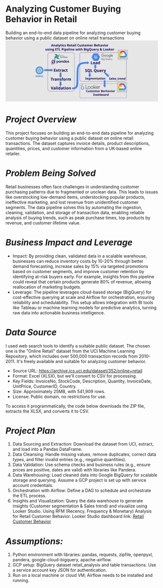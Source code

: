 # Analyzing Customer Buying Behavior in Retail
Building an end-to-end data pipeline for analyzing customer buying behavior using a public dataset on online retail transactions
![Project Flow](screenshot/customer_analysis.png)

# *Project Overview*
This project focuses on building an end-to-end data pipeline for analyzing customer buying behavior using a public dataset on online retail transactions. The dataset captures invoice details, product descriptions, quantities, prices, and customer information from a UK-based online retailer.
# *Problem Being Solved*
Retail businesses often face challenges in understanding customer purchasing patterns due to fragmented or unclean data. This leads to issues like overstocking low-demand items, understocking popular products, ineffective marketing, and lost revenue from unidentified customer segments. The data pipeline solves this by automating the ingestion, cleaning, validation, and storage of transaction data, enabling reliable analysis of buying trends, such as peak purchase times, top products by revenue, and customer lifetime value.

# *Business Impact and Leverage*
*  Impact: By providing clean, validated data in a scalable warehouse, businesses can reduce inventory costs by 10-20% through better demand forecasting, increase sales by 15% via targeted promotions based on customer segments, and improve customer retention by identifying at-risk buyers early. For example, insights from this pipeline could reveal that certain products generate 80% of revenue, allowing reallocation of marketing budgets.
*  Leverage: The pipeline leverages cloud-based storage (BigQuery) for cost-effective querying at scale and Airflow for orchestration, ensuring reliability and schedulability. This setup allows integration with BI tools like Tableau or machine learning models for predictive analytics, turning raw data into actionable business intelligence.

# *Data Source*
I used web search tools to identify a suitable public dataset. The chosen one is the "Online Retail" dataset from the UCI Machine Learning Repository, which includes over 500,000 transaction records from 2010-2011. It's freely available and suitable for analyzing customer behavior.
*  Source URL: https://archive.ics.uci.edu/dataset/352/online+retail
*  Format: Excel (XLSX), but we'll convert to CSV for processing.
*  Key Fields: InvoiceNo, StockCode, Description, Quantity, InvoiceDate, UnitPrice, CustomerID, Country.
*  Size: Approximately 25MB, with 541,909 rows.
*  License: Public domain, no restrictions for use.

To access it programmatically, the code below downloads the ZIP file, extracts the XLSX, and converts it to CSV.

# *Project Plan*
1.  Data Sourcing and Extraction: Download the dataset from UCI, extract, and load into a Pandas DataFrame.
2.  Data Cleansing: Handle missing values, remove duplicates, correct data types, and filter invalid entries (e.g., negative quantities).
3.  Data Validation: Use schema checks and business rules (e.g., ensure prices are positive, dates are valid) with libraries like Pandera.
4.  Data Warehousing: Load cleaned data into Google BigQuery for scalable storage and querying. Assume a GCP project is set up with service account credentials.
5.  Orchestration with Airflow: Define a DAG to schedule and orchestrate the ETL process.
6.  Insights and Visualization: Query the data warehouse to generate insights (Customer segmentation & Sales trend) and visualize using Looker Studio. Using RFM (Recency, Frequency & Monetary) Analysis for Retail Customer Behavior. Looker Studio dashboard link: [Retail Customer Behavior]("https://lookerstudio.google.com/s/rBPrHZhI9xg")

# *Assumptions:*
1.  Python environment with libraries: pandas, requests, zipfile, openpyxl, pandera, google-cloud-bigquery, apache-airflow.
2.  GCP setup: BigQuery dataset retail_analysis and table transactions. Use a service account key JSON for authentication.
3.  Run on a local machine or cloud VM; Airflow needs to be installed and running.
